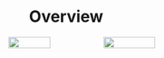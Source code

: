 
<h1 align="center"> Overview </h1>
<div style="display: flex; align-items: center; justify-content: center;">
    <img width="40%" align="right">
    <img width="45%" align="left"
        src="https://github-readme-stats.vercel.app/api/?username=saluse&count_private=true&theme=highcontrast&showicons=true&include_all_commits=true&hide_border=true">
    <img width="50%" align="left"
        src="https://github-readme-stats.vercel.app/api/top-langs/?username=saluse&layout=compact&theme=highcontrast&langs_count=10&hide_border=true">
</div>
